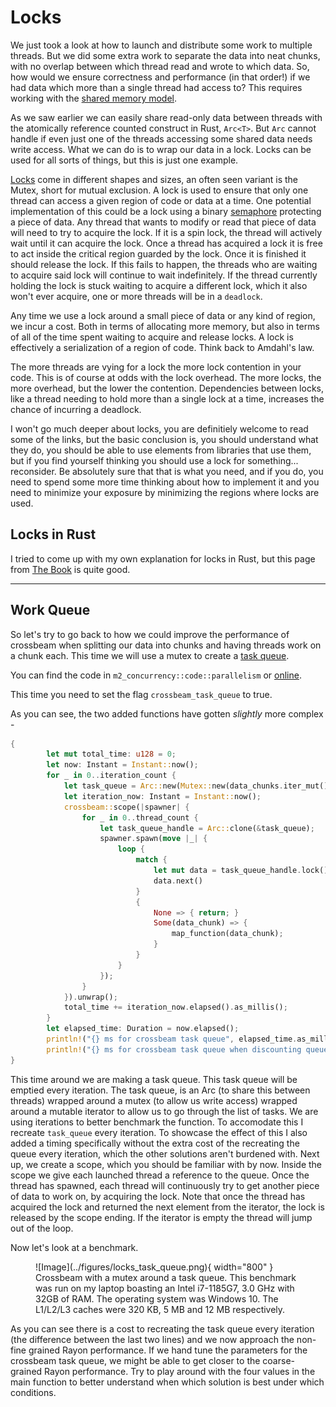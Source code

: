 # Locks
We just took a look at how to launch and distribute some work to multiple threads.
But we did some extra work to separate the data into neat chunks, with no overlap
between which thread read and wrote to which data. So, how would we ensure
correctness and performance (in that order!) if we had data which more than
a single thread had access to? This requires working with the
[shared memory model](https://en.wikipedia.org/wiki/Shared_memory).

As we saw earlier we can easily share read-only data between threads with the
atomically reference counted construct in Rust, ```Arc<T>```. But ```Arc```
cannot handle if even just one of the threads accessing some shared data
needs write access. What we can do is to wrap our data in a lock. Locks can
be used for all sorts of things, but this is just one example.

[Locks](https://en.wikipedia.org/wiki/Lock_(computer_science)) come in different shapes and sizes,
an often seen variant is the Mutex, short for mutual exclusion. A lock is used to ensure that only
one thread can access a given region of code or data at a time. One potential implementation of this
could be a lock using a binary
[semaphore](https://en.wikipedia.org/wiki/Semaphore_(programming)) protecting a piece of data.
Any thread that wants to modify or read that piece of data will need to try to acquire the lock.
If it is a spin lock, the thread will actively wait until it can acquire the lock. Once a thread
has acquired a lock it is free to act inside the critical region guarded by the lock. Once it
is finished it should release the lock. If this fails to happen, the threads who are waiting
to acquire said lock will continue to wait indefinitely. If the thread currently holding the lock
is stuck waiting to acquire a different lock, which it also won't ever acquire, one or more threads
will be in a ```deadlock```.

Any time we use a lock around a small piece of data or any kind of region, we incur a cost. Both in
terms of allocating more memory, but also in terms of all of the time spent waiting to acquire and
release locks. A lock is effectively a serialization of a region of code. Think back to Amdahl's
law.

The more threads are vying for a lock the more lock contention in your code. This is of course
at odds with the lock overhead. The more locks, the more overhead, but the lower the contention.
Dependencies between locks, like a thread needing to hold more than a single lock at a time,
increases the chance of incurring a deadlock.

I won't go much deeper about locks, you are definitiely welcome to read some of the links, but
the basic conclusion is, you should understand what they do, you should be able to use elements from
libraries that use them, but if you find yourself thinking you should use a lock for something...
reconsider. Be absolutely sure that that is what you need, and if you do, you need to spend some more time
thinking about how to implement it and you need to minimize your exposure by minimizing the regions where locks
are used.

## Locks in Rust
I tried to come up with my own explanation for locks in Rust, but this page
from [The Book](https://doc.rust-lang.org/book/ch16-03-shared-state.html) is quite good.

_________________

## Work Queue
So let's try to go back to how we could improve the performance of crossbeam when splitting our data
into chunks and having threads work on a chunk each. This time we will use a mutex to create
a [task queue](https://github.com/ProgrammingRust/mandelbrot/blob/task-queue/src/main.rs).

You can find the code in ```m2_concurrency::code::parallelism``` or
[online](https://github.com/absorensen/the-guide/tree/main/m2_concurrency/code/parallelism).

This time you need to set the flag ```crossbeam_task_queue``` to true.

As you can see, the two added functions have gotten *slightly* more complex -

```rust
{
        let mut total_time: u128 = 0;
        let now: Instant = Instant::now();
        for _ in 0..iteration_count {
            let task_queue = Arc::new(Mutex::new(data_chunks.iter_mut()));
            let iteration_now: Instant = Instant::now();
            crossbeam::scope(|spawner| {
                for _ in 0..thread_count {
                    let task_queue_handle = Arc::clone(&task_queue);
                    spawner.spawn(move |_| {
                        loop {
                            match {
                                let mut data = task_queue_handle.lock().unwrap();
                                data.next()
                            }
                            {
                                None => { return; }
                                Some(data_chunk) => {
                                    map_function(data_chunk);
                                }
                            }
                        }
                    });
                }
            }).unwrap();
            total_time += iteration_now.elapsed().as_millis();
        }
        let elapsed_time: Duration = now.elapsed();
        println!("{} ms for crossbeam task queue", elapsed_time.as_millis() as f64);
        println!("{} ms for crossbeam task queue when discounting queue creation", total_time as f64);
}
```

This time around we are making a task queue. This task queue will be emptied every iteration.
The task queue, is an Arc (to share this between threads) wrapped around a mutex (to allow us write access)
wrapped around a mutable iterator to allow us to go through the list of tasks. We are using
iterations to better benchmark the function. To accomodate this I recreate ```task_queue``` every iteration. To
showcase the effect of this I also added a timing specifically without the extra cost of the recreating the
queue every iteration, which the other solutions aren't burdened with. Next up, we create a scope, which
you should be familiar with by now. Inside the scope we give each launched thread a reference to the
queue. Once the thread has spawned, each thread will continuously try to get another piece of data to
work on, by acquiring the lock. Note that once the thread has acquired the lock and returned the next element
from the iterator, the lock is released by the scope ending.
If the iterator is empty the thread will jump out of the loop.

Now let's look at a benchmark.

<figure markdown>
![Image](../figures/locks_task_queue.png){ width="800" }
<figcaption>
Crossbeam with a mutex around a task queue.
This benchmark was run on my laptop boasting an Intel i7-1185G7, 3.0 GHz with 32GB of RAM. The operating system was
Windows 10. The L1/L2/L3 caches were 320 KB, 5 MB and 12 MB respectively.
</figcaption>
</figure>

As you can see there is a cost to recreating the task queue every iteration (the difference between the last two lines)
and we now approach the non-fine grained Rayon performance. If we hand tune the parameters for the crossbeam task queue,
we might be able to get closer to the coarse-grained Rayon performance. Try to play around with the four values in the main
function to better understand when which solution is best under which conditions.

